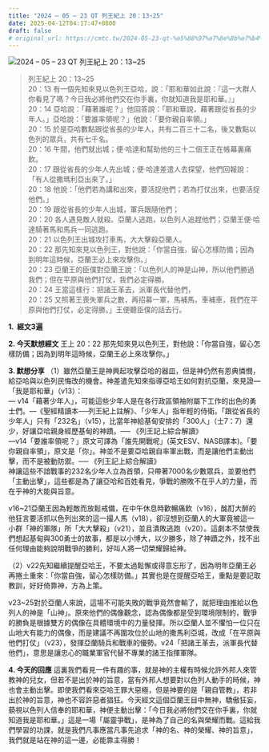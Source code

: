 ```yaml
---
title: "2024 – 05 – 23 QT 列王紀上 20：13~25"
date: 2025-04-12T04:17:47+0800
draft: false
# original_url: https://cmtc.tw/2024-05-23-qt-%e5%88%97%e7%8e%8b%e7%b4%80%e4%b8%8a-20%ef%bc%9a1325
---
```


![2024 – 05 – 23 QT 列王紀上 20：13\~25](/images/qt.jpg  "2024 – 05 – 23 QT 列王紀上 20：13\~25")

> 列王紀上 20：13\~25  
> 20：13 有一個先知來見以色列王亞哈，說：「耶和華如此說：『這一大群人你看見了嗎？今日我必將他們交在你手裏，你就知道我是耶和華。』」  
> 20：14 亞哈說：「藉著誰呢？」他回答說：「耶和華說，藉著跟從省長的少年人。」亞哈說：「要誰率領呢？」他說：「要你親自率領。」  
> 20：15 於是亞哈數點跟從省長的少年人，共有二百三十二名，後又數點以色列的眾兵，共有七千名。  
> 20：16 午間，他們就出城；便‧哈達和幫助他的三十二個王正在帳幕裏痛飲。  
> 20：17 跟從省長的少年人先出城；便‧哈達差遣人去探望，他們回報說：「有人從撒瑪利亞出來了。」  
> 20：18 他說：「他們若為講和出來，要活捉他們；若為打仗出來，也要活捉他們。」  
> 20：19 跟從省長的少年人出城，軍兵跟隨他們；  
> 20：20 各人遇見敵人就殺。亞蘭人逃跑，以色列人追趕他們；亞蘭王便‧哈達騎著馬和馬兵一同逃跑。  
> 20：21 以色列王出城攻打車馬，大大擊殺亞蘭人。  
> 20：22 那先知來見以色列王，對他說：「你當自強，留心怎樣防備；因為到明年這時候，亞蘭王必上來攻擊你。」  
> 20：23 亞蘭王的臣僕對亞蘭王說：「以色列人的神是山神，所以他們勝過我們；但在平原與他們打仗，我們必定得勝。  
> 20：24 王當這樣行：把諸王革去，派軍長代替他們，  
> 20：25 又照著王喪失軍兵之數，再招募一軍，馬補馬，車補車，我們在平原與他們打仗，必定得勝。」王便聽臣僕的話去行。

**1.  經文3遍**

**2. 今天默想經文**
王上 20：22 那先知來見以色列王，對他說：「你當自強，留心怎樣防備；因為到明年這時候，亞蘭王必上來攻擊你。」

**3. 默想分享**
（1）雖然亞蘭王是神興起攻擊亞哈的器皿，但是神仍然有恩典憐憫，給亞哈與以色列民悔改的機會。神差遣先知來指導亞哈王如何對抗亞蘭，來見證—「我是耶和華」（v13）：  
— v14「藉著少年人」，可能這些少年人是在各行政區領袖附屬下工作的出色的勇士們。—《聖經精讀本──列王紀上註解》、「少年人」指年輕的侍衛。「跟從省長的少年人」只有「232名」（v15），比當年神給基甸安排的「300人」（士7：7）還少，好讓亞哈親身經歷基甸的神蹟。── 《列王記上綜合解讀》  
—v14「要誰率領呢？」原文可譯為「誰先開戰呢」(英文ESV、NASB譯本)。「要你親自率領」，原文是「你」。神並不是要亞哈親自率軍出戰，而是讓他們主動出擊，而不是被動防禦。── 《列王記上綜合解讀》  
神讓這些不諳戰事的232名少年人立為首領，只帶著7000名少數眾兵，並要他們「主動出擊」，這些都是為了讓亞哈和百姓看見，爭戰的勝敗不在乎人的力量，而在乎神的大能與旨意。

v16\~21亞蘭王因為輕敵而放鬆戒備，在中午休息時歡暢痛飲（v16），酩酊大醉的他狂言要活抓以色列出來的這一撮人馬（v18），卻沒想到亞蘭人的大軍竟被這一小群「神的軍隊」所「大大擊殺」（v21），並且潰敗逃跑（v20）。這劇本不禁使我們想起基甸與300勇士的故事，都是以小博大，以少勝多，除了神蹟之外，找不出任何理由能夠說明戰爭的勝利，好叫人將一切榮耀歸給神。

（2）v22先知繼續提醒亞哈王，不要太過鬆懈或得意忘形了，因為明年亞蘭王必再捲土重來：「你當自強，留心怎樣防備。」其實也是在提醒亞哈王，重點是要記取教訓，好好倚靠神，方為上策。

v23\~25對於亞蘭人來說，這場不可能失敗的戰爭竟然會輸了，就把理由推給以色列人的神是「山神」。原來他們的偶像觀念，認為偶像都是受到環境限制的，戰爭的勝負是根據雙方的偶像在具體環境中的力量發揮。所以亞蘭人並不懼怕一位只在山地大有能力的偶像，而是建議不再圍攻位於山地的撒馬利亞城，改成「在平原與他們打仗」（v23），發揮亞蘭騎兵和戰車的優勢。v24「把諸王革去，派軍長代替他們」，意思是讓忠心的職業軍官代替不專業的諸王指揮軍隊。

**4. 今天的回應**
這裏我們看見一件有趣的事，就是神的主權有時候允許外邦人來管教神的兒女，但若不是出於神的旨意，當有外邦人想要對以色列人動手的時候，神也會主動出擊。即使我們看來亞哈王罪大惡極，但是神要的是「親自管教」，若非出於神的旨意，神也不容許惡者猖狂。今天經文這個亞蘭王目中無神，驕傲狂妄，藐視以色列人信奉的耶和華，神便主動出擊：「今日我必將他們交在你手裏，你就知道我是耶和華。」這是一場「屬靈爭戰」，是神為了自己的名與榮耀而戰。這給我們學習的功課，就是我們凡事應當凡事先追求「神的名、神的榮耀、神的旨意」，我們就是站在神的這一邊，必能靠主得勝！
